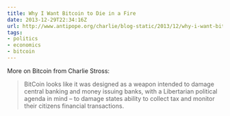 ```yaml
---
title: Why I Want Bitcoin to Die in a Fire
date: 2013-12-29T22:34:16Z
url: http://www.antipope.org/charlie/blog-static/2013/12/why-i-want-bitcoin-to-die-in-a.html
tags:
- politics
- economics
- bitcoin
---
```

More on Bitcoin from Charlie Stross:

> BitCoin looks like it was designed as a weapon intended to damage central banking and money issuing banks, with a Libertarian political agenda in mind – to damage states ability to collect tax and monitor their citizens financial transactions.
